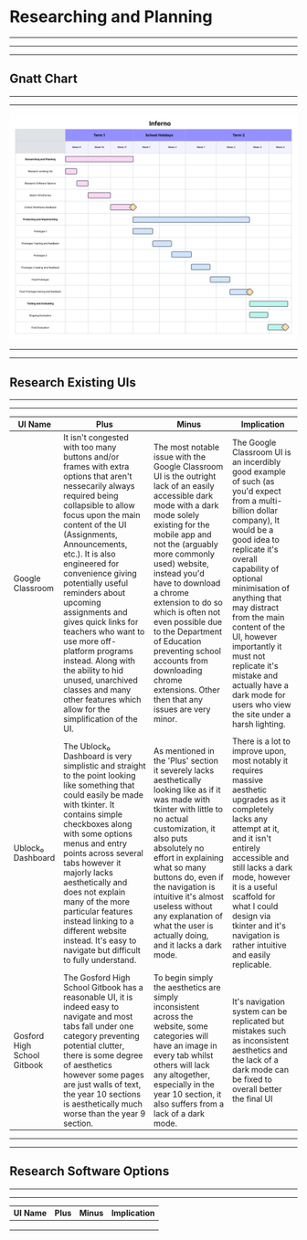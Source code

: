 # Researching and Planning

---
---
---

## Gnatt Chart

---
---

![Gantt chart](Gantt_chart.png)

---
---

## Research Existing UIs

---
---

|UI Name|Plus|Minus|Implication|
|-|-|-|-|
|Google Classroom|It isn't congested with too many buttons and/or frames with extra options that aren't nessecarily always required being collapsible to allow focus upon the main content of the UI (Assignments, Announcements, etc.). It is also engineered for convenience giving potentially useful reminders about upcoming assignments and gives quick links for teachers who want to use more off-platform programs instead. Along with the ability to hid unused, unarchived classes and many other features which allow for the simplification of the UI.|The most notable issue with the Google Classroom UI is the outright lack of an easily accessible dark mode with a dark mode solely existing for the mobile app and not the (arguably more commonly used) website, instead you'd have to download a chrome extension to do so which is often not even possible due to the Department of Education preventing school accounts from downloading chrome extensions. Other then that any issues are very minor.|The Google Classroom UI is an incerdibly good example of such (as you'd expect from a multi-billion dollar company), It would be a good idea to replicate it's overall capability of optional minimisation of anything that may distract from the main content of the UI, however importantly it must not replicate it's mistake and actually have a dark mode for users who view the site under a harsh lighting.|
|Ublock₀ Dashboard|The Ublock₀ Dashboard is very simplistic and straight to the point looking like something that could easily be made with tkinter. It contains simple checkboxes along with some options menus and entry points across several tabs however it majorly lacks aesthetically and does not explain many of the more particular features instead linking to a different website instead. It's easy to navigate but difficult to fully understand.|As mentioned in the 'Plus' section it severely lacks aesthetically looking like as if it was made with tkinter with little to no actual customization, it also puts absolutely no effort in explaining what so many buttons do, even if the navigation is intuitive it's almost useless without any explanation of what the user is actually doing, and it lacks a dark mode.|There is a lot to improve upon, most notably it requires massive aesthetic upgrades as it completely lacks any attempt at it, and it isn't entirely accessible and still lacks a dark mode, however it is a useful scaffold for what I could design via tkinter and it's navigation is rather intuitive and easily replicable.|
|Gosford High School Gitbook|The Gosford High School Gitbook has a reasonable UI, it is indeed easy to navigate and most tabs fall under one category preventing potential clutter, there is some degree of aesthetics however some pages are just walls of text, the year 10 sections is aesthetically much worse than the year 9 section.|To begin simply the aesthetics are simply inconsistent across the website, some categories will have an image in every tab whilst others will lack any altogether, especially in the year 10 section, it also suffers from a lack of a dark mode.|It's navigation system can be replicated but mistakes such as inconsistent aesthetics and the lack of a dark mode can be fixed to overall better the final UI|

---
---

## Research Software Options

---
---

|UI Name|Plus|Minus|Implication|
|-|-|-|-|
|||||
|||||
|||||
